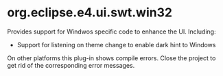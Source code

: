 org.eclipse.e4.ui.swt.win32
===================================================================================
Provides support for Windwos specific code to enhance the UI. Including:
- Support for listening on theme change to enable dark hint to Windows

On other platforms this plug-in shows compile errors.
Close the project to get rid of the corresponding error messages.